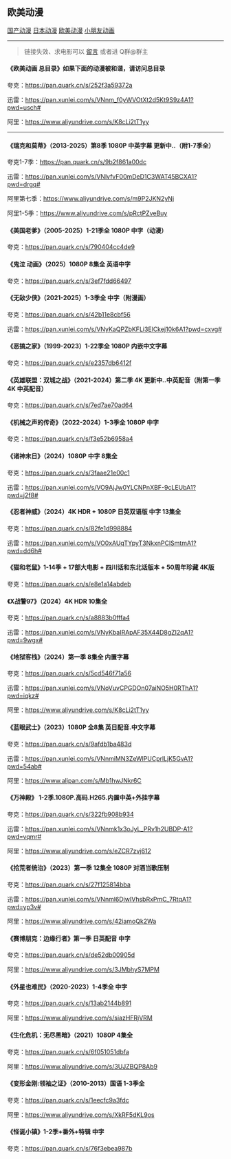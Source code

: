 ## 欧美动漫

<div class="game-nav">
  <a href="#/zh-cn/animetv/gcdm" class="game-nav-btn">国产动漫</a>
  <a href="#/zh-cn/animetv/rbdm" class="game-nav-btn">日本动漫</a>
  <a href="#/zh-cn/animetv/omdm" class="game-nav-btn">欧美动漫</a>
  <a href="#/zh-cn/animetv/xpy" class="game-nav-btn">小朋友动画</a>
</div>

---

> 链接失效、求电影可以 [留言](#/zh-cn/bbs) 或者进 Q群@群主

#### 《欧美动画 总目录》如果下面的动漫被和谐，请访问总目录

夸克：https://pan.quark.cn/s/252f3a59372a

迅雷：https://pan.xunlei.com/s/VNnm_f0yWVOtXt2d5Kt9S9z4A1?pwd=usch#

阿里：<https://www.aliyundrive.com/s/K8cLi2tT1yy>

---

#### 《瑞克和莫蒂》（2013-2025）第8季 1080P 中英字幕 更新中..（附1-7季全）

夸克1-7季：https://pan.quark.cn/s/9b2f861a00dc

迅雷：https://pan.xunlei.com/s/VNlvfvF00mDeD1C3WAT45BCXA1?pwd=drgq#

阿里第七季：<https://www.aliyundrive.com/s/m9P2JKN2yNj>

阿里1-5季：<https://www.aliyundrive.com/s/pRctPZveBuy>

#### 《美国老爹》（2005-2025）1-21季全 1080P 中字（动漫）

夸克：https://pan.quark.cn/s/790404cc4de9

#### 《鬼泣 动画》（2025）1080P 8集全 英语中字

夸克：https://pan.quark.cn/s/3ef7fdd66497

#### 《无敌少侠》（2021-2025）1-3季全 中字（附漫画）

夸克：https://pan.quark.cn/s/42b11e8cbf56

迅雷：https://pan.xunlei.com/s/VNyKaQPZbKFLi3ElCkej10k6A1?pwd=cxvg#

#### 《恶搞之家》（1999-2023）1-22季全 1080P 内嵌中文字幕

夸克：https://pan.quark.cn/s/e2357db6412f

#### 《英雄联盟：双城之战》（2021-2024）第二季 4K 更新中..中英配音（附第一季 4K 中英配音）

夸克：https://pan.quark.cn/s/7ed7ae70ad64

#### 《机械之声的传奇》（2022-2024）1-3季全 1080P 中字

夸克：https://pan.quark.cn/s/f3e52b6958a4

#### 《诸神末日》（2024）1080P 中字 8集全

夸克：https://pan.quark.cn/s/3faae21e00c1

迅雷：https://pan.xunlei.com/s/VO9AjJw0YLCNPnXBF-9cLEUbA1?pwd=j2f8#

#### 《忍者神威》（2024）4K HDR + 1080P 日英双语版 中字 13集全

夸克：https://pan.quark.cn/s/82fe1d998884

迅雷：https://pan.xunlei.com/s/VO0xAUqTYpyT3NkxnPClSmtmA1?pwd=dd6h#

#### 《猫和老鼠》1-14季 + 17部大电影 + 四川话和东北话版本 + 50周年珍藏 4K版

夸克：https://pan.quark.cn/s/e8e1a14abdeb

#### 《X战警97》（2024）4K HDR 10集全

夸克：https://pan.quark.cn/s/a8883b0fffa4

迅雷：https://pan.xunlei.com/s/VNyKbaIRApAF35X44D8gZI2qA1?pwd=9wgx#

#### 《地狱客栈》（2024）第一季 8集全 内置字幕

夸克：https://pan.quark.cn/s/5cd546f71a56

迅雷：https://pan.xunlei.com/s/VNoVuvCPGDOn07aiNO5H0RThA1?pwd=iqkz#

阿里：<https://www.aliyundrive.com/s/K8cLi2tT1yy>

#### 《蓝眼武士》（2023）1080P 全8集 英日配音.中文字幕

夸克：https://pan.quark.cn/s/9afdb1ba483d

迅雷：https://pan.xunlei.com/s/VNnmiMN3ZeWlPUCprlLjK5GvA1?pwd=54ab#

阿里：<https://www.alipan.com/s/Mb1hwJNkr6C>

#### 《万神殿》 1-2季.1080P.高码.H265.内置中英+外挂字幕

夸克：https://pan.quark.cn/s/322fb908b934

迅雷：https://pan.xunlei.com/s/VNnmk1x3oJyL_PRv1h2UBDP-A1?pwd=vqmr#

阿里：<https://www.aliyundrive.com/s/eZCR7zvj612>

#### 《拾荒者统治》（2023）第一季 12集全 1080P 对酒当歌压制

夸克：https://pan.quark.cn/s/27f125814bba

迅雷：https://pan.xunlei.com/s/VNnml6DjwIVhsbRxPmC_7RtqA1?pwd=yp3v#

阿里：<https://www.aliyundrive.com/s/42iamoQk2Wa>

#### 《赛博朋克：边缘行者》第一季 日英配音 中字

夸克：https://pan.quark.cn/s/de52db00905d

阿里：<https://www.aliyundrive.com/s/3JMbhyS7MPM>

#### 《外星也难民》（2020-2023）1-4季全 中字

夸克：https://pan.quark.cn/s/13ab2144b891

阿里：<https://www.aliyundrive.com/s/siazHFRjVRM>

#### 《生化危机：无尽黑暗》（2021）1080P 4集全

夸克：https://pan.quark.cn/s/6f051051dbfa

阿里：<https://www.aliyundrive.com/s/3UJZBQP8Ab9>

#### 《变形金刚:领袖之证》（2010-2013）国语 1-3季全

夸克：https://pan.quark.cn/s/1eecfc9a3fdc

阿里：<https://www.aliyundrive.com/s/XkRF5dKL9os>

#### 《怪诞小镇》1-2季+番外+特辑 中字

夸克：https://pan.quark.cn/s/76f3ebea987b